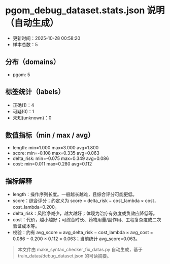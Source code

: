 # pgom_debug_dataset.stats.json 说明（自动生成）

- 更新时间：2025-10-28 00:58:20
- 样本总数：5

## 分布（domains）
- pgom: 5

## 标签统计（labels）
- 正确(1)：4
- 可疑(0)：1
- 未知(unknown)：0

## 数值指标（min / max / avg）
- length: min=1.000 max=3.000 avg=1.800
- score: min=-0.108 max=0.335 avg=0.063
- delta_risk: min=-0.075 max=0.349 avg=0.086
- cost: min=0.011 max=0.280 avg=0.112

## 指标解释
- length：操作序列长度。一般越长越难，且综合评分可能更低。
- score：综合评分；约定义为 score = delta_risk − cost_lambda × cost，cost_lambda=0.200。
- delta_risk：风险净减少，越大越好；体现为治疗有效度或负效应降低等。
- cost：代价，越小越好；可综合时长、药物用量/副作用、工程复杂度或二次验证成本等。
- 校验：约有 avg_score ≈ avg_delta_risk − cost_lambda × avg_cost = 0.086 − 0.200 × 0.112 = 0.063；当前统计 avg_score=0.063。

> 本文件由 make_syntax_checker_fix_datas.py 自动生成，基于 train_datas/debug_dataset.json 的可读摘要。